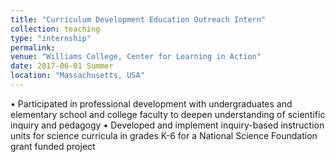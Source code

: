 ```yaml
---
title: "Curriculum Development Education Outreach Intern"
collection: teaching
type: "internship"
permalink: 
venue: "Williams College, Center for Learning in Action"
date: 2017-06-01 Summer
location: "Massachusetts, USA"
---
```


• Participated in professional development with undergraduates and elementary school
and college faculty to deepen understanding of scientific inquiry and pedagogy
• Developed and implement inquiry-based instruction units for science curricula in grades
K-6 for a National Science Foundation grant funded project
